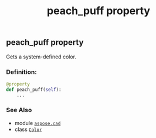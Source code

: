 ﻿---
title: peach_puff property
second_title: Aspose.CAD for Python via .NET API References
description: 
type: docs
weight: 1290
url: /python-net/aspose.cad/color/peach_puff/
is_root: false
---

## peach_puff property


Gets a system-defined color.
### Definition:
```python
@property
def peach_puff(self):
    ...
```

### See Also
* module [`aspose.cad`](../../)
* class [`Color`](/cad/python-net/aspose.cad/color)
